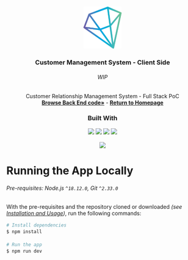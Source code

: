 <!-- Project Summary -->

<br />

<div align="center">
  <a href="https://github.com/NivaldoFarias/customer-management">
    <img src="../assets/logo.png" alt="Logo" width="100">
  </a>

  <h3 align="center">Customer Management System - Client Side</h3>
  <div align="center">
  <h6>WIP</h6>
    Customer Relationship Management System - Full Stack PoC
    <br />
    <a href="https://github.com/NivaldoFarias/customer-management/tree/main/server"><strong>Browse Back End code»</strong></a>
    -
    <a href="https://github.com/NivaldoFarias/customer-management"><strong>Return to Homepage</strong></a>
  </div>
</div>

<div align="center">
  <h3>Built With</h3>
  
  <img src="https://img.shields.io/badge/Next-black?style=for-the-badge&logo=next.js&logoColor=white" height="30px"/>
  <img src="https://img.shields.io/badge/react-%2320232a.svg?style=for-the-badge&logo=react&logoColor=%2361DAFB" height="30px"/>
  <img src="https://img.shields.io/badge/TypeScript-007ACC?style=for-the-badge&logo=typescript&logoColor=white" height="30px"/>
  <img src="https://img.shields.io/badge/SASS-hotpink.svg?style=for-the-badge&logo=SASS&logoColor=white" height="30px"/>

  <!-- Badges source: https://dev.to/envoy_/150-badges-for-github-pnk -->
</div>

<br />

<div align="center">
  <a href="https://github.com/NivaldoFarias/customer-management" alt="MIT license badge">
    <img src="https://img.shields.io/badge/license-MIT-%23A8D1FF?style=flat-square" />
  </a>
</div>

<!-- Running the App Locally -->
# Running the App Locally

###### Pre-requisites: Node.js `^18.12.0`, Git `^2.33.0`

With the pre-requisites and the repository cloned or downloaded _(see [Installation and Usage](https://github.com/NivaldoFarias/customer-management#installation-and-usage))_, run the following commands:

```bash
# Install dependencies
$ npm install

# Run the app
$ npm run dev
```
